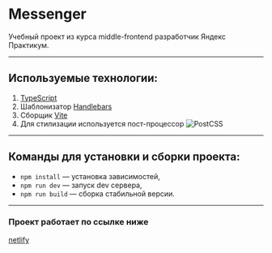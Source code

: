 # Messenger

Учебный проект из курса middle-frontend разработчик Яндекс Практикум.

*********

## Используемые технологии:

1. [TypeScript](https://www.typescriptlang.org)
2. Шаблонизатор [Handlebars](https://handlebarsjs.com)
3. Cборщик [Vite](https://vitejs.dev)
4. Для стилизации используется пост-процессор ![PostCSS](https://postcss.org)

*********

## Команды для установки и сборки проекта:

- `npm install` — установка зависимостей,
- `npm run dev` — запуск dev сервера,
- `npm run build` — сборка стабильной версии.

*********

### Проект работает по ссылке ниже

[netlify](https://rococo-syrniki-b35d69.netlify.app)
